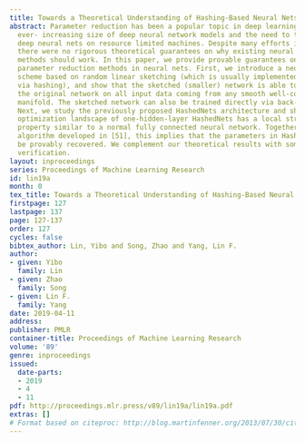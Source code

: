 ```yaml
---
title: Towards a Theoretical Understanding of Hashing-Based Neural Nets
abstract: Parameter reduction has been a popular topic in deep learning due to the
  ever- increasing size of deep neural network models and the need to train and run
  deep neural nets on resource limited machines. Despite many efforts in this area,
  there were no rigorous theoretical guarantees on why existing neural net compression
  methods should work. In this paper, we provide provable guarantees on some hashing-based
  parameter reduction methods in neural nets. First, we introduce a neural net compression
  scheme based on random linear sketching (which is usually implemented efficiently
  via hashing), and show that the sketched (smaller) network is able to approximate
  the original network on all input data coming from any smooth well-conditioned low-dimensional
  manifold. The sketched network can also be trained directly via back-propagation.
  Next, we study the previously proposed HashedNets architecture and show that the
  optimization landscape of one-hidden-layer HashedNets has a local strong convexity
  property similar to a normal fully connected neural network. Together with the initialization
  algorithm developed in [51], this implies that the parameters in HashedNets can
  be provably recovered. We complement our theoretical results with some empirical
  verification.
layout: inproceedings
series: Proceedings of Machine Learning Research
id: lin19a
month: 0
tex_title: Towards a Theoretical Understanding of Hashing-Based Neural Nets
firstpage: 127
lastpage: 137
page: 127-137
order: 127
cycles: false
bibtex_author: Lin, Yibo and Song, Zhao and Yang, Lin F.
author:
- given: Yibo
  family: Lin
- given: Zhao
  family: Song
- given: Lin F.
  family: Yang
date: 2019-04-11
address: 
publisher: PMLR
container-title: Proceedings of Machine Learning Research
volume: '89'
genre: inproceedings
issued:
  date-parts:
  - 2019
  - 4
  - 11
pdf: http://proceedings.mlr.press/v89/lin19a/lin19a.pdf
extras: []
# Format based on citeproc: http://blog.martinfenner.org/2013/07/30/citeproc-yaml-for-bibliographies/
---
```

